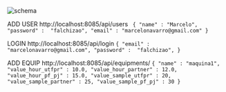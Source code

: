 ![schema](https://user-images.githubusercontent.com/80293325/231624187-7ea1e43b-3917-4e4f-b298-191c718e1b74.png)



ADD USER
http://localhost:8085/api/users
` {
  "name" : "Marcelo",
  "password" :  "falchizao",
  "email" : "marcelonavarro@gmail.com"
}`


LOGIN
http://localhost:8085/api/login
`{
  "email" : "marcelonavarro@gmail.com",
  "password" :  "falchizao",
}`


ADD EQUIP
http://localhost:8085/api/equipments/
` {
  "name" : "maquina1",
  "value_hour_utfpr" : 10.0,
  "value_hour_partner" : 12.0,
  "value_hour_pf_pj" : 15.0,
  "value_sample_utfpr" : 20,
  "value_sample_partner" : 25,
  "value_sample_pf_pj" : 30
} `





